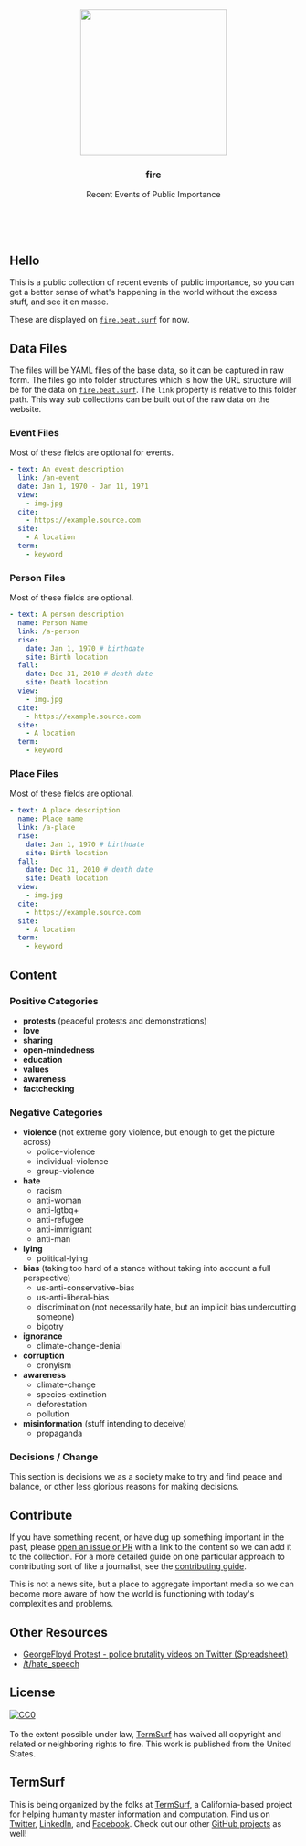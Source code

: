 <br/>
<br/>
<br/>
<br/>
<br/>
<br/>
<br/>

<p align='center'>
  <img src='https://github.com/termsurf/fire/blob/make/view/fire.gif?raw=true' height='256'>
</p>

<h3 align='center'>fire</h3>
<p align='center'>
  Recent Events of Public Importance
</p>

<br/>
<br/>
<br/>

## Hello

This is a public collection of recent events of public importance, so you can get a better sense of what's happening in the world without the excess stuff, and see it en masse.

These are displayed on [`fire.beat.surf`](https://fire.beat.surf) for now.

## Data Files

The files will be YAML files of the base data, so it can be captured in raw form. The files go into folder structures which is how the URL structure will be for the data on [`fire.beat.surf`](https://fire.beat.surf). The `link` property is relative to this folder path. This way sub collections can be built out of the raw data on the website.

### Event Files

Most of these fields are optional for events.

```yaml
- text: An event description
  link: /an-event
  date: Jan 1, 1970 - Jan 11, 1971
  view:
    - img.jpg
  cite:
    - https://example.source.com
  site:
    - A location
  term:
    - keyword
```

### Person Files

Most of these fields are optional.

```yaml
- text: A person description
  name: Person Name
  link: /a-person
  rise:
    date: Jan 1, 1970 # birthdate
    site: Birth location
  fall:
    date: Dec 31, 2010 # death date
    site: Death location
  view:
    - img.jpg
  cite:
    - https://example.source.com
  site:
    - A location
  term:
    - keyword
```

### Place Files

Most of these fields are optional.

```yaml
- text: A place description
  name: Place name
  link: /a-place
  rise:
    date: Jan 1, 1970 # birthdate
    site: Birth location
  fall:
    date: Dec 31, 2010 # death date
    site: Death location
  view:
    - img.jpg
  cite:
    - https://example.source.com
  site:
    - A location
  term:
    - keyword
```

## Content

### Positive Categories

- **protests** (peaceful protests and demonstrations)
- **love**
- **sharing**
- **open-mindedness**
- **education**
- **values**
- **awareness**
- **factchecking**

### Negative Categories

- **violence** (not extreme gory violence, but enough to get the picture
  across)
  - police-violence
  - individual-violence
  - group-violence
- **hate**
  - racism
  - anti-woman
  - anti-lgtbq+
  - anti-refugee
  - anti-immigrant
  - anti-man
- **lying**
  - political-lying
- **bias** (taking too hard of a stance without taking into account a
  full perspective)
  - us-anti-conservative-bias
  - us-anti-liberal-bias
  - discrimination (not necessarily hate, but an implicit bias
    undercutting someone)
  - bigotry
- **ignorance**
  - climate-change-denial
- **corruption**
  - cronyism
- **awareness**
  - climate-change
  - species-extinction
  - deforestation
  - pollution
- **misinformation** (stuff intending to deceive)
  - propaganda

### Decisions / Change

This section is decisions we as a society make to try and find peace and balance, or other less glorious reasons for making decisions.

## Contribute

If you have something recent, or have dug up something important in the past, please [open an issue or PR](https://github.com/termsurf/fire/issues) with a link to the content so we can add it to the collection. For a more detailed guide on one particular approach to contributing sort of like a journalist, see the [contributing guide](https://github.com/termsurf/fire/blob/make/contributing.md).

This is not a news site, but a place to aggregate important media so we can become more aware of how the world is functioning with today's complexities and problems.

## Other Resources

- [GeorgeFloyd Protest - police brutality videos on Twitter (Spreadsheet)](https://docs.google.com/spreadsheets/u/1/d/1YmZeSxpz52qT-10tkCjWOwOGkQqle7Wd1P7ZM1wMW0E/htmlview?pru=AAABcql6DI8#)
- [/t/hate_speech](https://www.reddit.com/t/hate_speech/)

## License

<p xmlns:dct="http://purl.org/dc/terms/" xmlns:vcard="http://www.w3.org/2001/vcard-rdf/3.0#">
  <a rel="license"
     href="http://creativecommons.org/publicdomain/zero/1.0/">
    <img src="http://i.creativecommons.org/p/zero/1.0/88x31.png" style="border-style: none;" alt="CC0" />
  </a>
  <br />
  <br />
  To the extent possible under law,
  <a rel="dct:publisher"
     href="https://github.com/termsurf">
    <span property="dct:title">TermSurf</span></a>
  has waived all copyright and related or neighboring rights to
  <span property="dct:title">fire</span>.
This work is published from the
<span property="vcard:Country" datatype="dct:ISO3166"
      content="US" about="https://github.com/termsurf">
  United States</span>.
</p>

## TermSurf

This is being organized by the folks at [TermSurf](https://term.surf), a California-based project for helping humanity master information and computation. Find us on [Twitter](https://twitter.com/_termsurf), [LinkedIn](https://www.linkedin.com/company/termsurf), and [Facebook](https://www.facebook.com/termsurf). Check out our other [GitHub projects](https://github.com/termsurf) as well!
